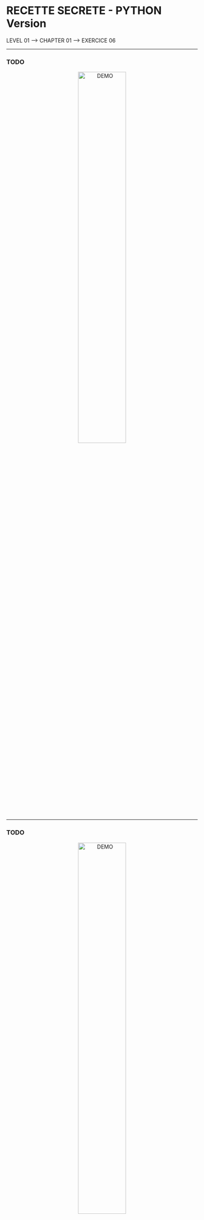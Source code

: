 # RECETTE SECRETE - PYTHON Version
LEVEL 01 --> CHAPTER 01 --> EXERCICE 06

---
### **TODO**

<div align="center">
    <img
        src="https://github.com/Ayckinn/Python/blob/main/FRANCE_IOI/LEVEL_01/Chapter_01/06_recette_secrete/todo.png"
        alt="DEMO"
        style="width:50%">
</div>

---
### **TODO**

<div align="center">
    <img
        src="https://github.com/Ayckinn/Python/blob/main/FRANCE_IOI/LEVEL_01/Chapter_01/06_recette_secrete/result.png"
        alt="DEMO"
        style="width:50%">
</div>

---
### **RELEASE**

- December 21' 2021